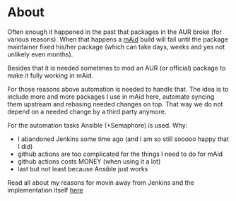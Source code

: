 # About

Often enough it happened in the past that packages in the AUR broke (for various reasons). When that happens a [mAid](https://maid.binbash.rocks) build will fail until the package maintainer fixed his/her package (which can take days, weeks and yes not unlikely even months).

Besides that it is needed sometimes to mod an AUR (or official) package to make it fully working in mAid.

For those reasons above automation is needed to handle that. The idea is to include more and more packages I use in mAid here, automate syncing them upstream and rebasing needed changes on top. That way we do not depend on a needed change by a third party anymore.

For the automation tasks Ansible (+Semaphore) is used. Why:

- I abandoned Jenkins some time ago (and I am so still sooooo happy that I did) 
- github actions are too complicated for the things I need to do for mAid 
- github actions costs MONEY (when using it a lot)
- last but not least because Ansible just works

Read all about my reasons for movin away from Jenkins and the implementation itself [here](https://github.com/sfX-android/automation_scripts)
